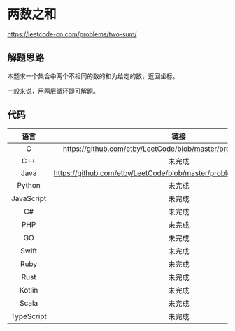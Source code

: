 # 两数之和

https://leetcode-cn.com/problems/two-sum/

## 解题思路

本题求一个集合中两个不相同的数的和为给定的数，返回坐标。

一般来说，用两层循环即可解题。

## 代码

|    语言    |                             链接                             |
| :--------: | :----------------------------------------------------------: |
|     C      | https://github.com/etby/LeetCode/blob/master/problemset/1/c/main.c |
|    C++     |                            未完成                            |
|    Java    | https://github.com/etby/LeetCode/blob/master/problemset/1/java/main.java |
|   Python   |                            未完成                            |
| JavaScript |                            未完成                            |
|     C#     |                            未完成                            |
|    PHP     |                            未完成                            |
|     GO     |                            未完成                            |
|   Swift    |                            未完成                            |
|    Ruby    |                            未完成                            |
|    Rust    |                            未完成                            |
|   Kotlin   |                            未完成                            |
|   Scala    |                            未完成                            |
| TypeScript |                            未完成                            |
